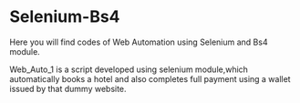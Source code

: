 # Selenium-Bs4
Here you will find codes of  Web Automation using Selenium and Bs4 module.

Web_Auto_1 is a script developed using selenium module,which automatically books a hotel and also completes full payment using a wallet issued by that dummy website.
